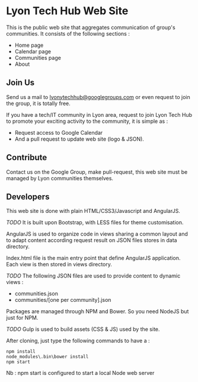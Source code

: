 Lyon Tech Hub Web Site
======================

This is the public web site that aggregates communication of group's communities.
It consists of the following sections :

* Home page
* Calendar page
* Communities page
* About

Join Us
-------
Send us a mail to lyonytechhub@googlegroups.com or even request to join the group, it is totally free.

If you have a tech/IT community in Lyon area, request to join Lyon Tech Hub to promote your exciting activity to the community, it is simple as :

* Request access to Google Calendar
* And a pull request to update web site (logo & JSON).

Contribute
----------
Contact us on the Google Group, make pull-request, this web site must be managed by Lyon communities themselves.

Developers
----------
This web site is done with plain HTML/CSS3/Javascript and AngularJS.

*TODO* It is built upon Bootstrap, with LESS files for theme customisation.

AngularJS is used to organize code in views sharing a common layout and to adapt content according request result on JSON files stores in data directory.

Index.html file is the main entry point that define AngularJS application. Each view is then stored in views directory.

*TODO* The following JSON files are used to provide content to dynamic views :

* communities.json
* communities/[one per community].json

Packages are managed through NPM and Bower. So you need NodeJS but just for NPM.

*TODO* Gulp is used to build assets (CSS & JS) used by the site.

After cloning, just type the following commands to have a  :

```
npm install
node_modules\.bin\bower install
npm start
```

Nb : npm start is configured to start a local Node web server